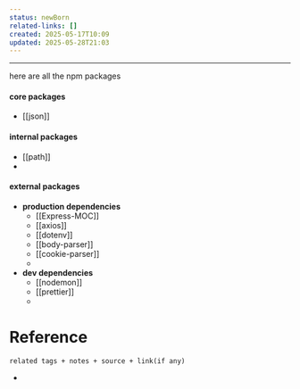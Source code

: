 ```yaml
---
status: newBorn
related-links: []
created: 2025-05-17T10:09
updated: 2025-05-28T21:03
---
```

---

here are all the npm packages


#### core packages
- [[json]]

####  internal packages
- [[path]]
- 

####  external packages

- **production dependencies**
	- [[Express-MOC]]
	- [[axios]]
	- [[dotenv]]
	- [[body-parser]]
	- [[cookie-parser]]
	- 
- **dev dependencies**
	- [[nodemon]]
	- [[prettier]]
	- 

# Reference
`related tags + notes + source + link(if any)`
 

- 